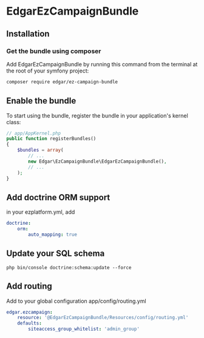 # EdgarEzCampaignBundle

## Installation

### Get the bundle using composer

Add EdgarEzCampaignBundle by running this command from the terminal at the root of
your symfony project:

```bash
composer require edgar/ez-campaign-bundle
```

## Enable the bundle

To start using the bundle, register the bundle in your application's kernel class:

```php
// app/AppKernel.php
public function registerBundles()
{
    $bundles = array(
        // ...
        new Edgar\EzCampaignBundle\EdgarEzCampaignBundle(),
        // ...
    );
}
```

## Add doctrine ORM support

in your ezplatform.yml, add

```yaml
doctrine:
    orm:
        auto_mapping: true
```

## Update your SQL schema

```
php bin/console doctrine:schema:update --force
```

## Add routing

Add to your global configuration app/config/routing.yml

```yaml
edgar.ezcampaign:
    resource: '@EdgarEzCampaignBundle/Resources/config/routing.yml'
    defaults:
        siteaccess_group_whitelist: 'admin_group'    
```
